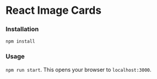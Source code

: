 # React Image Cards

### Installation
`npm install`

### Usage
`npm run start`. This opens your browser to `localhost:3000`.